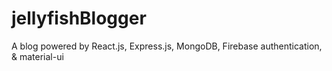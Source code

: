 # jellyfishBlogger
 A blog powered by React.js, Express.js, MongoDB, Firebase authentication, & material-ui

